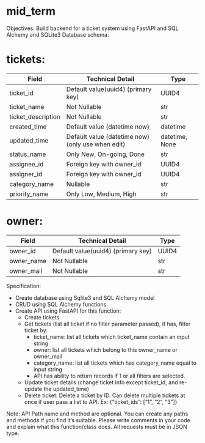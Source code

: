 # mid_term
Objectives: Build backend for a ticket system using FastAPI and SQL Alchemy and SQLite3
Database schema:

# tickets:

| Field | Technical Detail | Type |
| ----------- | ----------- | ----------- |
| ticket_id | Default value(uuid4) (primary key) | UUID4 |
| ticket_name | Not Nullable | str |
| ticket_description | Not Nullable | str |
| created_time | Default value (datetime now) | datetime |
| updated_time | Default value (datetime now) (only use when edit) | datetime, None |
| status_name | Only New, On-going, Done|str|
| assignee_id | Foreign key with owner_id | UUID4 |
| assigner_id | Foreign key with owner_id | UUID4 |
| category_name | Nullable | str |
| priority_name | Only Low, Medium, High | str |

# owner:
| Field | Technical Detail | Type |
| ----------- | ----------- | ----------- |
| owner_id | Default value(uuid4) (primary key) | UUID4 |
| owner_name | Not Nullable | str |
| owner_mail | Not Nullable | str |



Specification:
- Create database using Sqlite3 and SQL Alchemy model
- CRUD using SQL Alchemy functions
- Create API using FastAPI for this function:
	+ Create tickets
	+ Get tickets (list all ticket if no filter parameter passed), if has, filter ticket by:
		- ticket_name: list all tickets which ticket_name contain an input string
		- owner: list all tickets which belong to this owner_name or owner_mail
		- category_name: list all tickets which has category_name equal to input string
		- API has ability to return records if 1 or all filters are selected.
	+ Update ticket details (change ticket info except ticket_id, and re-update the updated_time)
	+ Delete ticket: Delete a ticket by ID. Can delete multiple tickets at once if user pass a list to API. Ex: {“ticket_ids”: [“1”, “2”, “3”]}

Note: API Path name and method are optional. You can create any paths and methods if you find it’s suitable. Please write comments in your code and explain what this function/class does. All requests must be in JSON type.
